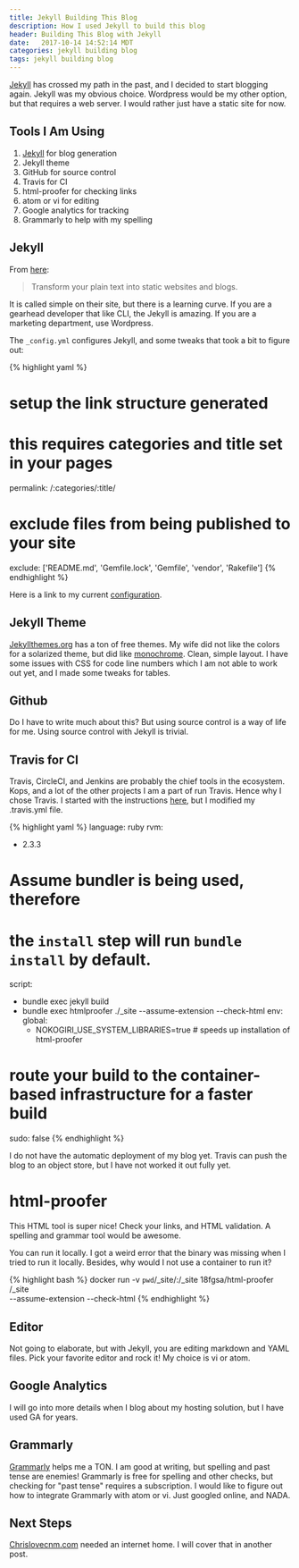 ```yaml
---
title: Jekyll Building This Blog
description: How I used Jekyll to build this blog
header: Building This Blog with Jekyll
date:   2017-10-14 14:52:14 MDT
categories: jekyll building blog
tags: jekyll building blog
---
```


[Jekyll](https://jekyllrb.com/) has crossed my path in the past, and I decided
to start blogging again. Jekyll was my obvious choice.  Wordpress would be my
other option, but that requires a web server.  I would rather just have a static
site for now.

## Tools I Am Using

1. [Jekyll](https://jekyllrb.com/) for blog generation
1. Jekyll theme
1. GitHub for source control
1. Travis for CI
1. html-proofer for checking links
1. atom or vi for editing
1. Google analytics for tracking
1. Grammarly to help with my spelling

## Jekyll

From [here](https://jekyllrb.com/):

> Transform your plain text into static websites and blogs.

It is called simple on their site, but there is a learning curve.  If you are a
gearhead developer that like CLI, the Jekyll is amazing.  If you are a
marketing department, use Wordpress.

The `_config.yml` configures Jekyll, and some tweaks that took a bit to figure
out:

{% highlight yaml %}
# setup the link structure generated
# this requires categories and title set in your pages
permalink: /:categories/:title/
# exclude files from being published to your site
exclude: ['README.md', 'Gemfile.lock', 'Gemfile', 'vendor', 'Rakefile']
{% endhighlight %}

Here is a link to my current
[configuration](https://github.com/chrislovecnm/chrislovecnm.com/blob/master/_config.yml).

## Jekyll Theme

[Jekyllthemes.org](http://jekyllthemes.org/) has a ton of free themes. My wife
did not like the colors for a solarized theme, but did like
[monochrome](https://github.com/dyutibarma/monochrome).  Clean, simple layout. I
have some issues with CSS for code line numbers which I am not able to work out
yet, and I made some tweaks for tables.

## Github

Do I have to write much about this? But using source control is a way of
life for me.  Using source control with Jekyll is trivial.

## Travis for CI

Travis, CircleCI, and Jenkins are probably the chief tools in the ecosystem.
Kops, and a lot of the other projects I am a part of run Travis.  Hence why I
chose Travis. I started with the instructions
[here](http://jekyllrb.com/docs/continuous-integration/travis-ci/), but I
modified my .travis.yml file.

{% highlight yaml %}
language: ruby
rvm:
- 2.3.3
# Assume bundler is being used, therefore
# the `install` step will run `bundle install` by default.
script:
- bundle exec jekyll build
- bundle exec htmlproofer ./_site --assume-extension --check-html
env:
  global:
  - NOKOGIRI_USE_SYSTEM_LIBRARIES=true # speeds up installation of html-proofer
# route your build to the container-based infrastructure for a faster build
sudo: false
{% endhighlight %}

I do not have the automatic deployment of my blog yet.  Travis can push the blog
to an object store, but I have not worked it out fully yet.

# html-proofer

This HTML tool is super nice!  Check your links, and HTML validation.  A
spelling and grammar tool would be awesome.

You can run it locally.  I got a weird error that the binary was missing when I
tried to run it locally.  Besides, why would I not use a container to run it?

{% highlight bash %}
docker run -v `pwd`/_site/:/_site 18fgsa/html-proofer /_site \
 --assume-extension --check-html
{% endhighlight %}

## Editor

Not going to elaborate, but with Jekyll, you are editing markdown and YAML
files.  Pick your favorite editor and rock it!  My choice is vi or atom.

## Google Analytics

I will go into more details when I blog about my hosting solution, but I have
used GA for years.

## Grammarly

[Grammarly](https://app.grammarly.com/) helps me a TON. I am good at writing,
but spelling and past tense are enemies!  Grammarly is free for spelling and
other checks, but checking for "past tense" requires a subscription.  I would
like to figure out how to integrate Grammarly with atom or vi.  Just googled
online, and NADA.

## Next Steps

[Chrislovecnm.com](https://chrislovecnm.com) needed an internet home.  I will
cover that in another post.
